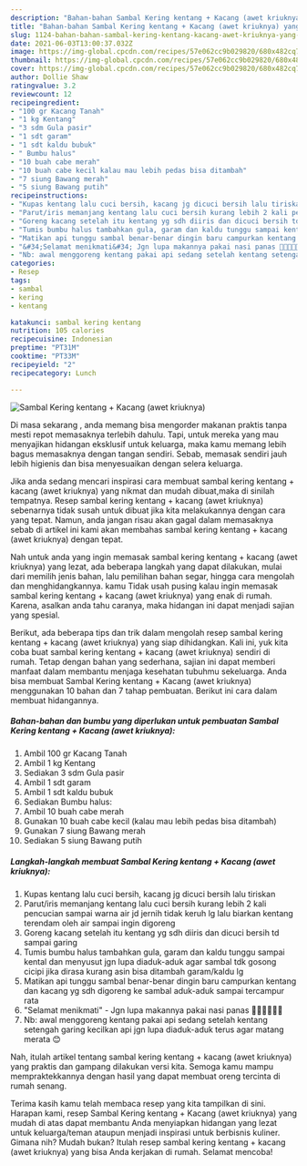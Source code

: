 ```yaml
---
description: "Bahan-bahan Sambal Kering kentang + Kacang (awet kriuknya) yang lezat Untuk Jualan"
title: "Bahan-bahan Sambal Kering kentang + Kacang (awet kriuknya) yang lezat Untuk Jualan"
slug: 1124-bahan-bahan-sambal-kering-kentang-kacang-awet-kriuknya-yang-lezat-untuk-jualan
date: 2021-06-03T13:00:37.032Z
image: https://img-global.cpcdn.com/recipes/57e062cc9b029820/680x482cq70/sambal-kering-kentang-kacang-awet-kriuknya-foto-resep-utama.jpg
thumbnail: https://img-global.cpcdn.com/recipes/57e062cc9b029820/680x482cq70/sambal-kering-kentang-kacang-awet-kriuknya-foto-resep-utama.jpg
cover: https://img-global.cpcdn.com/recipes/57e062cc9b029820/680x482cq70/sambal-kering-kentang-kacang-awet-kriuknya-foto-resep-utama.jpg
author: Dollie Shaw
ratingvalue: 3.2
reviewcount: 12
recipeingredient:
- "100 gr Kacang Tanah"
- "1 kg Kentang"
- "3 sdm Gula pasir"
- "1 sdt garam"
- "1 sdt kaldu bubuk"
- " Bumbu halus"
- "10 buah cabe merah"
- "10 buah cabe kecil kalau mau lebih pedas bisa ditambah"
- "7 siung Bawang merah"
- "5 siung Bawang putih"
recipeinstructions:
- "Kupas kentang lalu cuci bersih, kacang jg dicuci bersih lalu tiriskan"
- "Parut/iris memanjang kentang lalu cuci bersih kurang lebih 2 kali pencucian sampai warna air jd jernih tidak keruh lg lalu biarkan kentang terendam oleh air sampai ingin digoreng"
- "Goreng kacang setelah itu kentang yg sdh diiris dan dicuci bersih td sampai garing"
- "Tumis bumbu halus tambahkan gula, garam dan kaldu tunggu sampai kental dan menyusut jgn lupa diaduk-aduk agar sambal tdk gosong cicipi jika dirasa kurang asin bisa ditambah garam/kaldu lg"
- "Matikan api tunggu sambal benar-benar dingin baru campurkan kentang dan kacang yg sdh digoreng ke sambal aduk-aduk sampai tercampur rata"
- "&#34;Selamat menikmati&#34; Jgn lupa makannya pakai nasi panas 👌🏻👌🏻👌🏻"
- "Nb: awal menggoreng kentang pakai api sedang setelah kentang setengah garing kecilkan api jgn lupa diaduk-aduk terus agar matang merata 😊"
categories:
- Resep
tags:
- sambal
- kering
- kentang

katakunci: sambal kering kentang 
nutrition: 105 calories
recipecuisine: Indonesian
preptime: "PT31M"
cooktime: "PT33M"
recipeyield: "2"
recipecategory: Lunch

---
```



![Sambal Kering kentang + Kacang (awet kriuknya)](https://img-global.cpcdn.com/recipes/57e062cc9b029820/680x482cq70/sambal-kering-kentang-kacang-awet-kriuknya-foto-resep-utama.jpg)

Di masa  sekarang , anda memang bisa mengorder makanan praktis tanpa mesti repot memasaknya terlebih dahulu. Tapi, untuk mereka yang mau menyajikan hidangan eksklusif untuk keluarga, maka kamu memang lebih bagus memasaknya dengan tangan sendiri. Sebab, memasak sendiri jauh lebih higienis dan bisa menyesuaikan dengan selera keluarga.

Jika anda sedang mencari inspirasi cara membuat sambal kering kentang + kacang (awet kriuknya) yang nikmat dan mudah dibuat,maka di sinilah tempatnya. Resep sambal kering kentang + kacang (awet kriuknya)  sebenarnya tidak susah untuk dibuat jika kita melakukannya dengan cara yang tepat. Namun, anda jangan risau akan gagal dalam memasaknya 
sebab di artikel ini kami akan membahas sambal kering kentang + kacang (awet kriuknya) dengan tepat.  



Nah untuk anda yang ingin memasak sambal kering kentang + kacang (awet kriuknya) yang lezat, ada beberapa langkah yang dapat dilakukan, mulai dari memilih jenis bahan, lalu pemilihan bahan segar, hingga cara mengolah dan menghidangkannya. kamu Tidak usah pusing kalau ingin memasak sambal kering kentang + kacang (awet kriuknya) yang enak di rumah. Karena, asalkan anda  tahu caranya, maka hidangan ini dapat menjadi sajian yang spesial.

Berikut, ada beberapa tips dan trik dalam mengolah resep sambal kering kentang + kacang (awet kriuknya) yang siap dihidangkan. Kali ini, yuk kita coba buat sambal kering kentang + kacang (awet kriuknya) sendiri di rumah. Tetap dengan bahan yang sederhana, sajian ini dapat memberi manfaat dalam membantu menjaga kesehatan tubuhmu sekeluarga. Anda bisa membuat Sambal Kering kentang + Kacang (awet kriuknya) menggunakan 10 bahan dan 7 tahap pembuatan. Berikut ini cara dalam membuat hidangannya.

<!--inarticleads1-->

##### Bahan-bahan dan bumbu yang diperlukan untuk pembuatan Sambal Kering kentang + Kacang (awet kriuknya):

1. Ambil 100 gr Kacang Tanah
1. Ambil 1 kg Kentang
1. Sediakan 3 sdm Gula pasir
1. Ambil 1 sdt garam
1. Ambil 1 sdt kaldu bubuk
1. Sediakan  Bumbu halus:
1. Ambil 10 buah cabe merah
1. Gunakan 10 buah cabe kecil (kalau mau lebih pedas bisa ditambah)
1. Gunakan 7 siung Bawang merah
1. Sediakan 5 siung Bawang putih




<!--inarticleads2-->

##### Langkah-langkah membuat Sambal Kering kentang + Kacang (awet kriuknya):

1. Kupas kentang lalu cuci bersih, kacang jg dicuci bersih lalu tiriskan
1. Parut/iris memanjang kentang lalu cuci bersih kurang lebih 2 kali pencucian sampai warna air jd jernih tidak keruh lg lalu biarkan kentang terendam oleh air sampai ingin digoreng
1. Goreng kacang setelah itu kentang yg sdh diiris dan dicuci bersih td sampai garing
1. Tumis bumbu halus tambahkan gula, garam dan kaldu tunggu sampai kental dan menyusut jgn lupa diaduk-aduk agar sambal tdk gosong cicipi jika dirasa kurang asin bisa ditambah garam/kaldu lg
1. Matikan api tunggu sambal benar-benar dingin baru campurkan kentang dan kacang yg sdh digoreng ke sambal aduk-aduk sampai tercampur rata
1. &#34;Selamat menikmati&#34; - Jgn lupa makannya pakai nasi panas 👌🏻👌🏻👌🏻
1. Nb: awal menggoreng kentang pakai api sedang setelah kentang setengah garing kecilkan api jgn lupa diaduk-aduk terus agar matang merata 😊




Nah, itulah artikel tentang  sambal kering kentang + kacang (awet kriuknya)  yang praktis dan gampang dilakukan versi kita. Semoga kamu mampu mempraktekkannya dengan hasil yang dapat membuat oreng tercinta di rumah senang. 

Terima kasih kamu telah membaca resep yang kita tampilkan di sini. Harapan kami, resep  Sambal Kering kentang + Kacang (awet kriuknya) yang mudah di atas dapat membantu Anda menyiapkan hidangan yang lezat untuk keluarga/teman ataupun menjadi inspirasi untuk berbisnis kuliner. Gimana nih? Mudah bukan? Itulah resep sambal kering kentang + kacang (awet kriuknya) yang bisa Anda kerjakan di rumah. Selamat mencoba!

